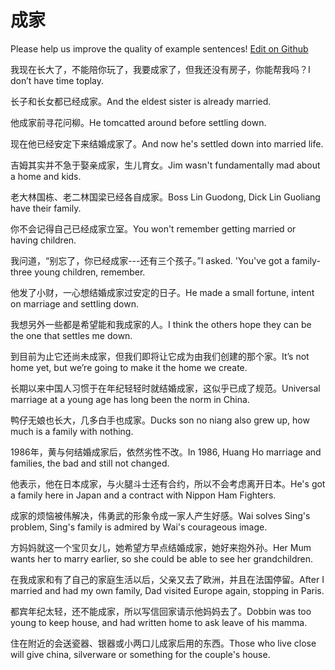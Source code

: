 # 成家

Please help us improve the quality of example sentences! [Edit on Github](https://github.com/jiyushe/jiyu-example-sentence-source/blob/main/chinese/chengjia.md)

<p><span class="chinese">我现在长大了，不能陪你玩了，我要成家了，但我还没有房子，你能帮我吗？</span><span class="english">I don’t have time toplay.</span></p>

<p><span class="chinese">长子和长女都已经成家。</span><span class="english">And the eldest sister is already married.</span></p>

<p><span class="chinese">他成家前寻花问柳。</span><span class="english">He tomcatted around before settling down.</span></p>

<p><span class="chinese">现在他已经安定下来结婚成家了。</span><span class="english">And now he's settled down into married life.</span></p>

<p><span class="chinese">吉姆其实并不急于娶亲成家，生儿育女。</span><span class="english">Jim wasn't fundamentally mad about a home and kids.</span></p>

<p><span class="chinese">老大林国栋、老二林国梁已经各自成家。</span><span class="english">Boss Lin Guodong, Dick Lin Guoliang have their family.</span></p>

<p><span class="chinese">你不会记得自己已经成家立室。</span><span class="english">You won't remember getting married or having children.</span></p>

<p><span class="chinese">我问道，“别忘了，你已经成家---还有三个孩子。”</span><span class="english">I asked. 'You've got a family-three young children, remember.</span></p>

<p><span class="chinese">他发了小财，一心想结婚成家过安定的日子。</span><span class="english">He made a small fortune, intent on marriage and settling down.</span></p>

<p><span class="chinese">我想另外一些都是希望能和我成家的人。</span><span class="english">I think the others hope they can be the one that settles me down.</span></p>

<p><span class="chinese">到目前为止它还尚未成家，但我们即将让它成为由我们创建的那个家。</span><span class="english">It’s not home yet, but we’re going to make it the home we create.</span></p>

<p><span class="chinese">长期以来中国人习惯于在年纪轻轻时就结婚成家，这似乎已成了规范。</span><span class="english">Universal marriage at a young age has long been the norm in China.</span></p>

<p><span class="chinese">鸭仔无娘也长大，几多白手也成家。</span><span class="english">Ducks son no niang also grew up, how much is a family with nothing.</span></p>

<p><span class="chinese">1986年，黄与何结婚成家后，依然劣性不改。</span><span class="english">In 1986, Huang Ho marriage and families, the bad and still not changed.</span></p>

<p><span class="chinese">他表示，他在日本成家，与火腿斗士还有合约，所以不会考虑离开日本。</span><span class="english">He's got a family here in Japan and a contract with Nippon Ham Fighters.</span></p>

<p><span class="chinese">成家的烦恼被伟解决，伟勇武的形象令成一家人产生好感。</span><span class="english">Wai solves Sing's problem, Sing's family is admired by Wai's courageous image.</span></p>

<p><span class="chinese">方妈妈就这一个宝贝女儿，她希望方早点结婚成家，她好来抱外孙。</span><span class="english">Her Mum wants her to marry earlier, so she could be able to see her grandchildren.</span></p>

<p><span class="chinese">在我成家和有了自己的家庭生活以后，父亲又去了欧洲，并且在法国停留。</span><span class="english">After I married and had my own family, Dad visited Europe again, stopping in Paris.</span></p>

<p><span class="chinese">都宾年纪太轻，还不能成家，所以写信回家请示他妈妈去了。</span><span class="english">Dobbin was too young to keep house, and had written home to ask leave of his mamma.</span></p>

<p><span class="chinese">住在附近的会送瓷器、银器或小两口儿成家后用的东西。</span><span class="english">Those who live close will give china, silverware or something for the couple's house.</span></p>

